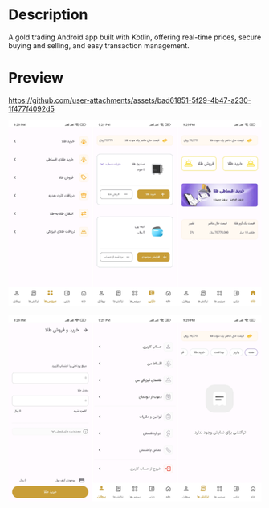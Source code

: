 # Description
<p>A gold trading Android app built with Kotlin, offering real-time prices, secure buying and selling, and easy transaction management.
</p>

# Preview 

https://github.com/user-attachments/assets/bad61851-5f29-4b47-a230-1f477f4092d5

<img   alt="Screenshot 2023-08-23 at 4 11 00 PM" src="IMG1.jpg">
<br>
<br>
<img   alt="Screenshot 2023-08-23 at 4 11 00 PM" src="IMG2.jpg">
